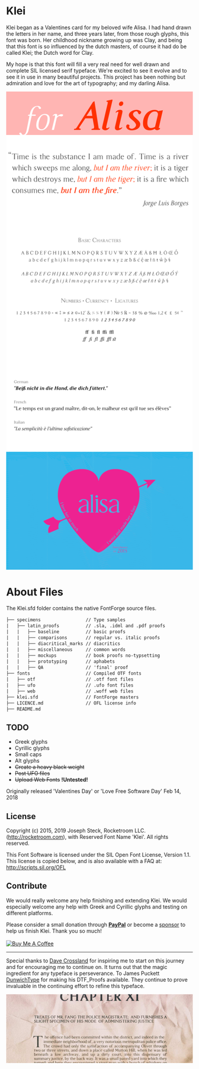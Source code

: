# Klei


Klei began as a Valentines card for my beloved wife Alisa. I had hand drawn the letters in her name, and three years later, from those rough glyphs, this font was born. Her childhood nickname growing up was Clay, and being that this font is so influenced by the dutch masters, of course it had do be called Klei; the Dutch word for Clay.

My hope is that this font will fill a very real need for well drawn and complete SIL licensed serif typeface. We're excited to see it evolve and to see it in use in many beautiful projects. This project has been nothing but admiration and love for the art of typography; and my darling Alisa.


![Klei type samples](https://raw.githubusercontent.com/Rocketroom/klei/master/specimens/klei-specimens.png)
![Klei Valentines Card](https://raw.githubusercontent.com/Rocketroom/klei/master/specimens/2015_valentine.png)

# About Files

The Klei.sfd folder contains the native FontForge source files.
```
├── specimens                 // Type samples
|   ├── latin_proofs          // .sla, .idml and .pdf proofs
|   |   ├── baseline          // basic proofs
|   |   ├── comparisons       // regular vs. italic proofs
|   |   ├── diacritical_marks // diacritics
|   |   ├── miscellaneous     // common words
|   |   ├── mockups           // book proofs no-typsetting
|   |   ├── prototyping       // aphabets
|   |   ├── QA                // 'final' proof
├── fonts                     // Compiled OTF fonts
|   ├── otf                   // .otf font files
|   ├── ufo                   // .ufo font files
|   ├── web                   // .woff web files
├── klei.sfd                  // FontForge masters
├── LICENCE.md                // OFL license info
├── README.md
```

## TODO

- Greek glyphs
- Cyrillic glyphs
- Small caps
- Alt glyphs
- ~~Create a heavy black weight~~
- ~~Post UFO files~~
- ~~Upload Web Fonts~~ **!Untested!**

Originally released 'Valentines Day' or 'Love Free Software Day' Feb 14, 2018


## License

  Copyright (c) 2015, 2019 Joseph Steck, Rocketroom LLC. (http://rocketroom.com),
  with Reserved Font Name 'Klei'. All rights reserved.

  This Font Software is licensed under the SIL Open Font License, Version 1.1.
  This license is copied below, and is also available with a FAQ at:
  http://scripts.sil.org/OFL


## Contribute

We would really welcome any help finishing and extending Klei. We would especially welcome any help with Greek and Cyrillic glyphs and testing on different platforms.

Please consider a small donation through **[PayPal](https://www.paypal.com/cgi-bin/webscr?cmd=_s-xclick&hosted_button_id=PULU375X94PXJ&source=url)** or become a [sponsor](https://github.com/calligraffiti/klei) to help us finish Klei. Thank you so much!<br><br>
<a href="https://www.buymeacoffee.com/calligraffiti" target="_blank"><img src="https://cdn.buymeacoffee.com/buttons/default-orange.png" alt="Buy Me A Coffee" style="height: 51px !important;width: 217px !important;" ></a>

---

Special thanks to [Dave Crossland](http://understandingfonts.com/who/dave-crossland/) for inspiring me to start on this journey and for encouraging me to continue on. It turns out that the magic ingredient for any typeface is perseverance. To James Puckett [DunwichType](https://github.com/DunwichType) for making his DTF_Proofs available. They continue to prove invaluable in the continuing effort to refine this typeface.

![Klei Dickens sample](https://raw.githubusercontent.com/Rocketroom/klei/master/specimens/klei_samp1.jpg)
